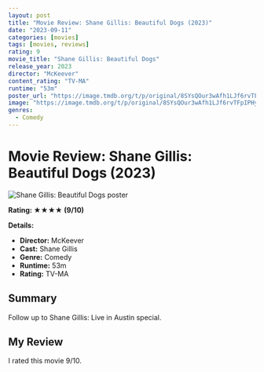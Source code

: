```yaml
---
layout: post
title: "Movie Review: Shane Gillis: Beautiful Dogs (2023)"
date: "2023-09-11"
categories: [movies]
tags: [movies, reviews]
rating: 9
movie_title: "Shane Gillis: Beautiful Dogs"
release_year: 2023
director: "McKeever"
content_rating: "TV-MA"
runtime: "53m"
poster_url: "https://image.tmdb.org/t/p/original/8SYsQOur3wAfh1LJf6rvTFpIPHy.jpg"
image: "https://image.tmdb.org/t/p/original/8SYsQOur3wAfh1LJf6rvTFpIPHy.jpg"
genres: 
  - Comedy
---
```


# Movie Review: Shane Gillis: Beautiful Dogs (2023)


<div class="movie-poster">
  <img src="https://image.tmdb.org/t/p/original/8SYsQOur3wAfh1LJf6rvTFpIPHy.jpg" alt="Shane Gillis: Beautiful Dogs poster" />
</div>


**Rating: ★★★★ (9/10)**



**Details:**
- **Director:** McKeever
- **Cast:** Shane Gillis
- **Genre:** Comedy
- **Runtime:** 53m
- **Rating:** TV-MA

## Summary

Follow up to Shane Gillis: Live in Austin special.

## My Review

I rated this movie 9/10.


